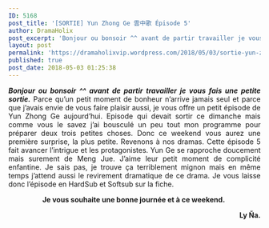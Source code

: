 ```yaml
---
ID: 5168
post_title: '[SORTIE] Yun Zhong Ge 雲中歌 Épisode 5'
author: DramaHolix
post_excerpt: 'Bonjour ou bonsoir ^^ avant de partir travailler je vous fais une petite sortie. Parce qu&rsquo;un petit moment de bonheur n&rsquo;arrive jamais seul et parce que j&rsquo;avais envie de vous faire plaisir aussi, je vous offre un petit &eacute;pisode de Yun Zhong Ge aujourd&rsquo;hui. Episode qui devait sortir ce dimanche mais comme vous le savez&hellip; <a href="https://dramaholixvip.wordpress.com/2018/05/03/sortie-yun-zhong-ge-%E9%9B%B2%E4%B8%AD%E6%AD%8C-episode-5/">Lire la suite <span>[SORTIE] Yun Zhong Ge &#38642;&#20013;&#27468; &Eacute;pisode&nbsp;5</span></a>'
layout: post
permalink: 'https://dramaholixvip.wordpress.com/2018/05/03/sortie-yun-zhong-ge-%E9%9B%B2%E4%B8%AD%E6%AD%8C-episode-5/'
published: true
post_date: 2018-05-03 01:25:38
---
```

<p style="text-align:justify;"><em><strong><img data-attachment-id="4291" data-permalink="https://dramaholixvip.wordpress.com/2018/05/02/sortie-cp-lai-bu-ji-shuo-wo-ai-ni-%e6%9d%a5%e4%b8%8d%e5%8f%8a%e8%af%b4%e6%88%91%e7%88%b1%e4%bd%a0-4/yun-zhong-ge-episode-05/" data-orig-file="https://dramaholixvip.files.wordpress.com/2018/05/yun-zhong-ge-episode-05.jpg?w=1086" data-orig-size="600,400" data-comments-opened="1" data-image-meta="{&quot;aperture&quot;:&quot;0&quot;,&quot;credit&quot;:&quot;&quot;,&quot;camera&quot;:&quot;&quot;,&quot;caption&quot;:&quot;&quot;,&quot;created_timestamp&quot;:&quot;0&quot;,&quot;copyright&quot;:&quot;&quot;,&quot;focal_length&quot;:&quot;0&quot;,&quot;iso&quot;:&quot;0&quot;,&quot;shutter_speed&quot;:&quot;0&quot;,&quot;title&quot;:&quot;&quot;,&quot;orientation&quot;:&quot;1&quot;}" data-image-title="YUN ZHONG GE EPISODE 05" data-image-description="" data-medium-file="https://dramaholixvip.files.wordpress.com/2018/05/yun-zhong-ge-episode-05.jpg?w=1086?w=300" data-large-file="https://dramaholixvip.files.wordpress.com/2018/05/yun-zhong-ge-episode-05.jpg?w=1086?w=600" class="aligncenter size-full wp-image-4291" src="https://united-subs.dearclouds.com/wp-content/uploads/2018/05/5112f1dbfb8387deff55275f07f5741e.jpg" alt="" srcset="https://dramaholixvip.files.wordpress.com/2018/05/yun-zhong-ge-episode-05.jpg 600w, https://dramaholixvip.files.wordpress.com/2018/05/yun-zhong-ge-episode-05.jpg?w=150 150w, https://dramaholixvip.files.wordpress.com/2018/05/yun-zhong-ge-episode-05.jpg?w=300 300w" sizes="(max-width: 600px) 100vw, 600px"   />Bonjour ou bonsoir ^^ avant de partir travailler je vous fais une petite sortie.</strong> </em>Parce qu&rsquo;un petit moment de bonheur n&rsquo;arrive jamais seul et parce que j&rsquo;avais envie de vous faire plaisir aussi, je vous offre un petit épisode de Yun Zhong Ge aujourd&rsquo;hui. Episode qui devait sortir ce dimanche mais comme vous le savez j&rsquo;ai bousculé un peu tout mon programme pour préparer deux trois petites choses. Donc ce weekend vous aurez une première surprise, la plus petite. Revenons à nos dramas. Cette épisode 5 fait avancer l&rsquo;intrigue et les protagonistes. Yun Ge se rapproche doucement mais surement de Meng Jue. J&rsquo;aime leur petit moment de complicité enfantine. Je sais pas, je trouve ça terriblement mignon mais en même temps j&rsquo;attend aussi le revirement dramatique de ce drama. Je vous laisse donc l&rsquo;épisode en HardSub et Softsub sur la fiche.</p>
<p style="text-align:center;"><strong>Je vous souhaite une bonne journée et à ce weekend. </strong></p>
<p style="text-align:right;"><strong>Ly Ña.</strong></p>